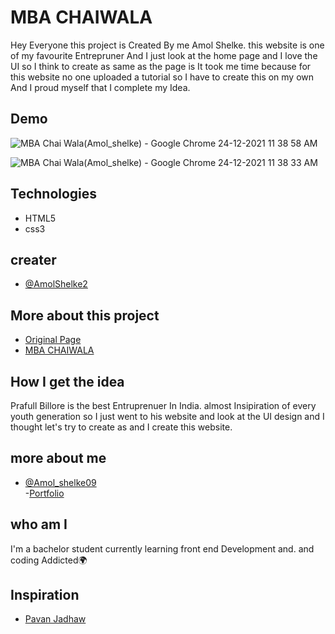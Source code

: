 # MBA CHAIWALA

Hey Everyone this project is Created By me Amol Shelke. this website is one of my favourite Entrepruner And I just look at the home page and I love the UI so I think to create as same as the page is It took me time because for this website no one uploaded a tutorial so I have to create this on my own And I proud myself that I complete my Idea.

## Demo

![MBA Chai Wala(Amol_shelke) - Google Chrome 24-12-2021 11 38 58 AM](https://user-images.githubusercontent.com/95171638/147323551-baa0b509-431f-4582-a803-f98fb6bc8fdf.png)

![MBA Chai Wala(Amol_shelke) - Google Chrome 24-12-2021 11 38 33 AM](https://user-images.githubusercontent.com/95171638/147323555-fbd0155a-3408-4019-a598-73f7a72e12d1.png)

## Technologies

- HTML5
- css3

## creater

- [@AmolShelke2](https://www.github.com/AmolShelke2)

## More about this project

- [Original Page](https://mbachaiwala.com/)
- [MBA CHAIWALA](https://twitter.com/prafull_mbachai?lang=en)

## How I get the idea

Prafull Billore is the best Entruprenuer In India. almost Insipiration of every youth generation so I just went to his website and look at the UI design and I thought let's try to create as and I create this website.

## more about me

- [@Amol_shelke09](https://twitter.comAmol_shelke09)  
  -[Portfolio](https://portfolio-amolshelke2.vercel.app/)

## who am I

I'm a bachelor student currently learning front end Development and. and coding Addicted🌍

## Inspiration

- [Pavan Jadhaw](https://github.com/pavanjadhaw)
